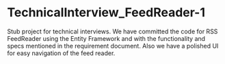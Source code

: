 TechnicalInterview_FeedReader-1
===============================

Stub project for technical interviews.
We have committed the code for RSS FeedReader using the Entity Framework and with the functionality and specs mentioned in the requirement document.
Also we have a polished UI for easy navigation of the feed reader.

